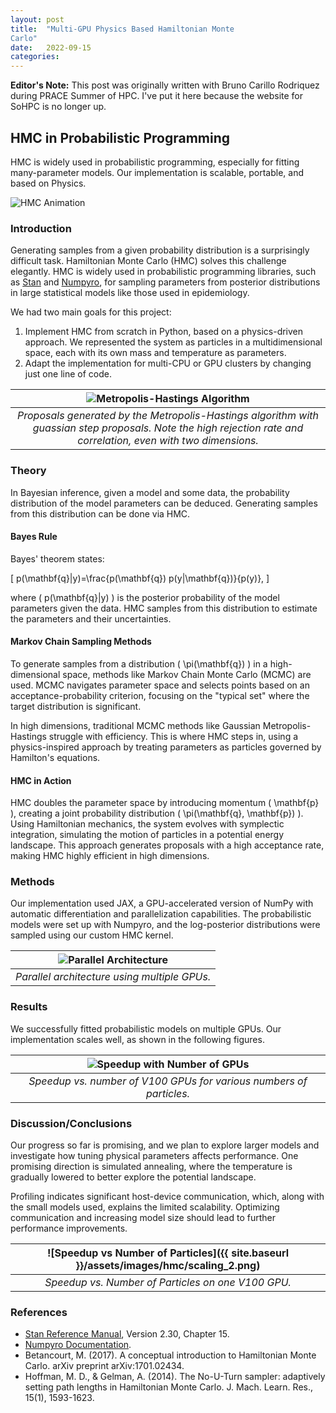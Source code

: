 ```yaml
---
layout: post
title:  "Multi-GPU Physics Based Hamiltonian Monte
Carlo"
date:   2022-09-15
categories:
---
```


<div class="editors-note">
    <strong>Editor's Note:</strong> This post was originally written with Bruno Carillo Rodriquez during PRACE Summer of HPC. I've put it here because the website for SoHPC is no longer up.
</div>

## HMC in Probabilistic Programming

HMC is widely used in probabilistic programming, especially for fitting many-parameter models. Our implementation is scalable, portable, and based on Physics.

![HMC Animation]({{site.baseurl}}/assets/images/hmc/HMC.gif)

### Introduction

Generating samples from a given probability distribution is a surprisingly difficult task. Hamiltonian Monte Carlo (HMC) solves this challenge elegantly. HMC is widely used in probabilistic programming libraries, such as [Stan](https://mc-stan.org/docs/reference-manual/index.html) and [Numpyro](https://num.pyro.ai/en/stable/mcmc.html), for sampling parameters from posterior distributions in large statistical models like those used in epidemiology.

We had two main goals for this project:
1. Implement HMC from scratch in Python, based on a physics-driven approach. We represented the system as particles in a multidimensional space, each with its own mass and temperature as parameters.
2. Adapt the implementation for multi-CPU or GPU clusters by changing just one line of code.

| ![Metropolis-Hastings Algorithm]({{site.baseurl}}/assets/images/hmc/metropolis-hastings.gif) |
|:--:| 
| *Proposals generated by the Metropolis-Hastings algorithm with guassian step proposals. Note the high rejection rate and correlation, even with two dimensions.* |

### Theory

In Bayesian inference, given a model and some data, the probability distribution of the model parameters can be deduced. Generating samples from this distribution can be done via HMC.

#### Bayes Rule

Bayes' theorem states:

\[
p(\mathbf{q}|y)=\frac{p(\mathbf{q}) p(y|\mathbf{q})}{p(y)},
\]

where \( p(\mathbf{q}|y) \) is the posterior probability of the model parameters given the data. HMC samples from this distribution to estimate the parameters and their uncertainties.

#### Markov Chain Sampling Methods

To generate samples from a distribution \( \pi(\mathbf{q}) \) in a high-dimensional space, methods like Markov Chain Monte Carlo (MCMC) are used. MCMC navigates parameter space and selects points based on an acceptance-probability criterion, focusing on the "typical set" where the target distribution is significant.

In high dimensions, traditional MCMC methods like Gaussian Metropolis-Hastings struggle with efficiency. This is where HMC steps in, using a physics-inspired approach by treating parameters as particles governed by Hamilton's equations.

#### HMC in Action

HMC doubles the parameter space by introducing momentum \( \mathbf{p} \), creating a joint probability distribution \( \pi(\mathbf{q}, \mathbf{p}) \). Using Hamiltonian mechanics, the system evolves with symplectic integration, simulating the motion of particles in a potential energy landscape. This approach generates proposals with a high acceptance rate, making HMC highly efficient in high dimensions.

### Methods

Our implementation used JAX, a GPU-accelerated version of NumPy with automatic differentiation and parallelization capabilities. The probabilistic models were set up with Numpyro, and the log-posterior distributions were sampled using our custom HMC kernel.

| ![Parallel Architecture]({{site.baseurl}}/assets/images/hmc/flow.png) | 
|:--:| 
| *Parallel architecture using multiple GPUs.* |

### Results

We successfully fitted probabilistic models on multiple GPUs. Our implementation scales well, as shown in the following figures.

| ![Speedup with Number of GPUs]({{site.baseurl}}/assets/images/hmc/speedup.png) |
|:--:| 
| *Speedup vs. number of V100 GPUs for various numbers of particles.* |


### Discussion/Conclusions

Our progress so far is promising, and we plan to explore larger models and investigate how tuning physical parameters affects performance. One promising direction is simulated annealing, where the temperature is gradually lowered to better explore the potential landscape.

Profiling indicates significant host-device communication, which, along with the small models used, explains the limited scalability. Optimizing communication and increasing model size should lead to further performance improvements.

| ![Speedup vs Number of Particles]({{ site.baseurl }}/assets/images/hmc/scaling_2.png) |
|:--:| 
| *Speedup vs. Number of Particles on one V100 GPU.* |

### References

- [Stan Reference Manual](https://mc-stan.org/docs/reference-manual/index.html), Version 2.30, Chapter 15.
- [Numpyro Documentation](https://num.pyro.ai/en/stable/mcmc.html).
- Betancourt, M. (2017). A conceptual introduction to Hamiltonian Monte Carlo. arXiv preprint arXiv:1701.02434.
- Hoffman, M. D., & Gelman, A. (2014). The No-U-Turn sampler: adaptively setting path lengths in Hamiltonian Monte Carlo. J. Mach. Learn. Res., 15(1), 1593-1623.

